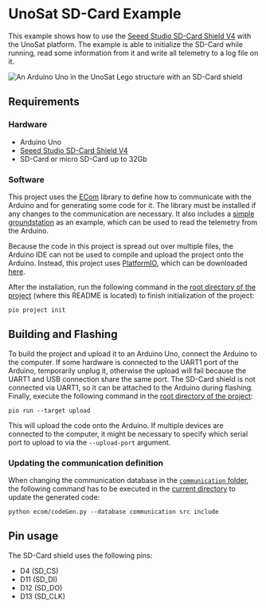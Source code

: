 # UnoSat SD-Card Example

This example shows how to use the [Seeed Studio SD-Card Shield V4](https://wiki.seeedstudio.com/SD_Card_shield_V4.0)
with the UnoSat platform.
The example is able to initialize the SD-Card while running,
read some information from it and write all telemetry to a log file on it.

![An Arduino Uno in the UnoSat Lego structure with an SD-Card shield](images/UnoSat%20with%20SD-Card%20Shield.jpg)

## Requirements
### Hardware

* Arduino Uno
* [Seeed Studio SD-Card Shield V4](https://wiki.seeedstudio.com/SD_Card_shield_V4.0)
* SD-Card or micro SD-Card up to 32Gb

### Software
This project uses the [ECom](https://gitlab.com/team-aster/software/ecom) library
to define how to communicate with the Arduino and for generating some code for it.
The library must be installed if any changes to the communication are necessary. It also includes a
[simple groundstation](https://gitlab.com/team-aster/software/ecom/-/tree/main/examples/simpleGroundstation)
as an example, which can be used to read the telemetry from the Arduino.

Because the code in this project is spread out over multiple files,
the Arduino IDE can not be used to compile and upload the project onto the Arduino.
Instead, this project uses [PlatformIO](https://docs.platformio.org),
which can be downloaded [here](https://docs.platformio.org/en/latest/core/installation/index.html).

After the installation, run the following command in the [root directory of the project](.)
(where this README is located) to finish initialization of the project:

```shell
pio project init
```

## Building and Flashing

To build the project and upload it to an Arduino Uno, connect the Arduino to the computer.
If some hardware is connected to the UART1 port of the Arduino, temporarily unplug it,
otherwise the upload will fail because the UART1 and USB connection share the same port.
The SD-Card shield is not connected via UART1, so it can be attached to the Arduino during flashing. 
Finally, execute the following command in the [root directory of the project](.):

```shell
pio run --target upload
```

This will upload the code onto the Arduino.
If multiple devices are connected to the computer, it might be necessary to specify
which serial port to upload to via the `--upload-port` argument.

### Updating the communication definition

When changing the communication database in the [`communication` folder](communication),
the following command has to be executed in the [current directory](.) to update the generated code:
```shell
python ecom/codeGen.py --database communication src include
```

## Pin usage

The SD-Card shield uses the following pins:
* D4 (SD_CS)
* D11 (SD_DI)
* D12 (SD_DO)
* D13 (SD_CLK)
